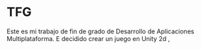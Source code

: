 # TFG
Este es mi trabajo de fin de grado de Desarrollo de Aplicaciones Multiplataforma.
E decidido crear un juego en Unity 2d , 

